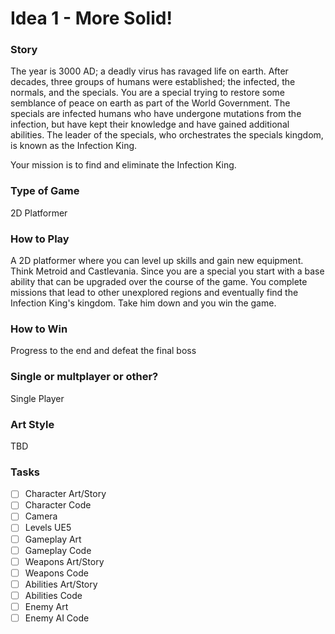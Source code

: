 # Idea 1 - More Solid!
### Story
The year is 3000 AD; a deadly virus has ravaged life on earth. After decades, three groups of humans were established; the infected, the normals, and the specials. You are a special trying to restore some semblance of peace on earth as part of the World Government. The specials are infected humans who have undergone mutations from the infection, but have kept their knowledge and have gained additional abilities. The leader of the specials, who orchestrates the specials kingdom, is known as the Infection King.

Your mission is to find and eliminate the Infection King.

### Type of Game
2D Platformer

### How to Play
A 2D platformer where you can level up skills and gain new equipment. Think Metroid and Castlevania. Since you are a special you start with a base ability that can be upgraded over the course of the game. You complete missions that lead to other unexplored regions and eventually find the Infection King's kingdom. Take him down and you win the game.

### How to Win
Progress to the end and defeat the final boss

### Single or multplayer or other?
Single Player

### Art Style
TBD

### Tasks
- [ ] Character Art/Story
- [ ] Character Code
- [ ] Camera
- [ ] Levels UE5
- [ ] Gameplay Art
- [ ] Gameplay Code
- [ ] Weapons Art/Story
- [ ] Weapons Code
- [ ] Abilities Art/Story
- [ ] Abilities Code
- [ ] Enemy Art
- [ ] Enemy AI Code
